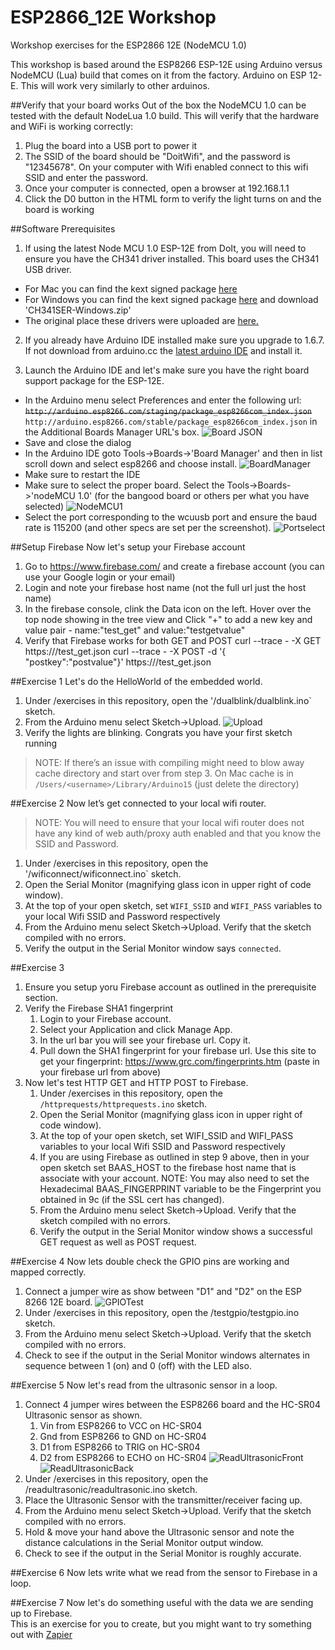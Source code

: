 # ESP2866_12E Workshop
Workshop exercises for the ESP2866 12E (NodeMCU 1.0)

This workshop is based around the ESP8266 ESP-12E using Arduino versus NodeMCU (Lua) build that comes on it from the factory.
Arduino on ESP 12-E.  This will work very similarly to other arduinos.

##Verify that your board works
Out of the box the NodeMCU 1.0 can be tested with the default NodeLua 1.0 build.  This will verify that the hardware and WiFi is working correctly:

1. Plug the board into a USB port to power it
2. The SSID of the board should be "DoitWifi", and the password is "12345678".  On your computer with Wifi enabled connect to this wifi SSID and enter the password.  
3. Once your computer is connected, open a browser at 192.168.1.1
4. Click the D0 button in the HTML form to verify the light turns on and the board is working

##Software Prerequisites

1. If using the latest Node MCU 1.0 ESP-12E from DoIt, you will need to ensure you have the CH341 driver installed.  This board uses the CH341 USB driver.
* For Mac you can find the kext signed package [here](packages/CH34x_Install-KextSigned-Mac)
* For Windows you can find the kext signed package [here](packages) and download 'CH341SER-Windows.zip'
* The original place these drivers were uploaded are [here.](http://blog.sengotta.net/wp-content/uploads/2015/11/CH34x_Install.zip)

2. If you already have Arduino IDE installed make sure you upgrade to 1.6.7.  If not download from arduino.cc the [latest arduino IDE](https://www.arduino.cc/en/Main/Software) and install it.

3. Launch the Arduino IDE and let's make sure you have the right board support package for the ESP-12E.  
* In the Arduino menu select Preferences and enter the following url: ~~`http://arduino.esp8266.com/staging/package_esp8266com_index.json`~~  `http://arduino.esp8266.com/stable/package_esp8266com_index.json` in the Additional Boards Manager URL's box.  ![Board JSON](content/BSPjsonurl.png) 
* Save and close the dialog
* In the Arduino IDE goto Tools->Boards->'Board Manager' and then in list scroll down and select esp8266 and choose install. ![BoardManager](content/ESPBSP.png)
* Make sure to restart the IDE
* Make sure to select the proper board.  Select the Tools->Boards->'nodeMCU 1.0'  (for the bangood board or others per what you have selected) ![NodeMCU1](content/NodeMCU1.png)
* Select the port corresponding to the wcuusb port and ensure the baud rate is 115200 (and other specs are set per the screenshot).  ![Portselect](content/Portselect.png)

##Setup Firebase 
Now let's setup your Firebase account

1. Go to https://www.firebase.com/ and create a firebase account (you can use your Google login or your email)
2. Login and note your firebase host name (not the full url just the host name)
3. In the firebase console, clink the Data icon on the left.  Hover over the top node showing in the tree view and Click "+" to add a new key and value pair  - name:"test_get" and value:"testgetvalue"
4. Verify that Firebase works for both GET and POST
		curl --trace - -X GET https://<yourfirebaseurl>/test_get.json
		curl --trace - -X POST -d '{ "postkey":"postvalue"}' https://<yourfirebaseurl>/test_get.json

##Exercise 1
Let's do the HelloWorld of the embedded world.

1. Under /exercises in this repository, open the '/dualblink/dualblink.ino` sketch.  
2. From the Arduino menu select Sketch->Upload.  ![Upload](content/Upload.png)
3. Verify the lights are blinking.  Congrats you have your first sketch running
> NOTE: If there’s an issue with compiling might need to blow away cache directory and start over from step 3.  On Mac cache is in `/Users/<username>/Library/Arduino15` (just delete the directory)

##Exercise 2
Now let’s get connected to your local wifi router.  
> NOTE: You will need to ensure that your local wifi router does not have any kind of web auth/proxy auth enabled and that you know the SSID and Password.

1. Under /exercises in this repository, open the '/wificonnect/wificonnect.ino` sketch.
2. Open the Serial Monitor (magnifying glass icon in upper right of code window).
3. At the top of your open sketch, set `WIFI_SSID` and `WIFI_PASS` variables to your local Wifi SSID and Password respectively
4. From the Arduino menu select Sketch->Upload.  Verify that the sketch compiled with no errors.
5. Verify the output in the Serial Monitor window says `connected`.


##Exercise 3

1. Ensure you setup yoru Firebase account as outlined in the prerequisite section.
2. Verify the Firebase SHA1 fingerprint
	1. Login to your Firebase account.  
	2. Select your Application and click Manage App.  
	3. In the url bar you will see your firebase url.  Copy it.
	4. Pull down the SHA1 fingerprint for your firebase url.  Use this site to get your fingerprint: https://www.grc.com/fingerprints.htm (paste in your firebase url from above)
3. Now let's test HTTP GET and HTTP POST to Firebase.
	1. Under /exercises in this repository, open the `/httprequests/httprequests.ino` sketch.
	2. Open the Serial Monitor (magnifying glass icon in upper right of code window).
	3. At the top of your open sketch, set WIFI_SSID and WIFI_PASS variables to your local Wifi SSID and Password respectively
	4. If you are using Firebase as outlined in step 9 above, then in your open sketch set BAAS_HOST to the firebase host name that is associate with your account.  NOTE: You may also need to set the Hexadecimal BAAS_FINGERPRINT variable to be the Fingerprint you obtained in 9c (if the SSL cert has changed).
	5. From the Arduino menu select Sketch->Upload.  Verify that the sketch compiled with no errors.
	6. Verify the output in the Serial Monitor window shows a successful GET request as well as POST request.

##Exercise 4
Now lets double check the GPIO pins are working and mapped correctly.

1. Connect a jumper wire as show between "D1" and "D2" on the ESP 8266 12E board. ![GPIOTest](content/GPIOTest.JPG) 
2. Under /exercises in this repository, open the /testgpio/testgpio.ino sketch.
3. From the Arduino menu select Sketch->Upload.  Verify that the sketch compiled with no errors.
4. Check to see if the output in the Serial Monitor windows alternates in sequence between 1 (on) and 0 (off) with the LED also.

##Exercise 5
Now let's read from the ultrasonic sensor in a loop.

1. Connect 4 jumper wires between the ESP8266 board and the HC-SR04 Ultrasonic sensor as shown.  
	1. Vin from ESP8266 to VCC on HC-SR04
	2. Gnd from ESP8266 to GND on HC-SR04
	3. D1 from ESP8266 to TRIG on HC-SR04
	4. D2 from ESP8266 to ECHO on HC-SR04
![ReadUltrasonicFront](content/ReadUltrasonicFront.JPG)
![ReadUltrasonicBack](content/ReadUltrasonicBack.JPG)
2. Under /exercises in this repository, open the /readultrasonic/readultrasonic.ino sketch.
3. Place the Ultrasonic Sensor with the transmitter/receiver facing up.
4. From the Arduino menu select Sketch->Upload.  Verify that the sketch compiled with no errors.
5. Hold & move your hand above the Ultrasonic sensor and note the distance calculations in the Serial Monitor output window.
6. Check to see if the output in the Serial Monitor is roughly accurate.

##Exercise 6
Now lets write what we read from the sensor to Firebase in a loop.

##Exercise 7
Now let's do something useful with the data we are sending up to Firebase.  
This is an exercise for you to create, but you might want to try something out with [Zapier](https://zapier.com/zapbook/firebase/) 

